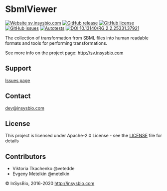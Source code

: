 # SbmlViewer
[![Website sv.insysbio.com](https://img.shields.io/website-up-down-green-red/http/sv.insysbio.com.svg)](http://sv.insysbio.com)
[![GitHub release](https://img.shields.io/github/release/insysbio/SbmlViewer.svg)](https://github.com/insysbio/SbmlViewer/releases/)
[![GitHub license](https://img.shields.io/github/license/insysbio/SbmlViewer.svg)](https://github.com/insysbio/SbmlViewer/blob/master/LICENSE)
[![GitHub issues](https://img.shields.io/github/issues/insysbio/SbmlViewer.svg)](https://GitHub.com/insysbio/SbmlViewer/issues/)
[![Autotests](https://github.com/insysbio/SbmlViewer/workflows/Build%20and%20deploy/badge.svg)](https://github.com/insysbio/SbmlViewer/actions)
[![DOI:10.13140/RG.2.2.25331.37921](https://zenodo.org/badge/DOI/10.13140/RG.2.2.25331.37921.svg)](https://doi.org/10.13140/RG.2.2.25331.37921)


The collection of transformation from SBML files into human readable formats and tools for performing transformations.

See more info on the project page:
http://sv.insysbio.com

## Support

[Issues page](https://github.com/insysbio/SbmlViewer/issues)

## Contact

dev@insysbio.com

## License

This project is licensed under Apache-2.0 License - see the [LICENSE](LICENSE) file for details

## Contributors

- Viktoria Tkachenko @vetedde
- Evgeny Metelkin @metelkin

© InSysBio, 2016-2020
http://insysbio.com
